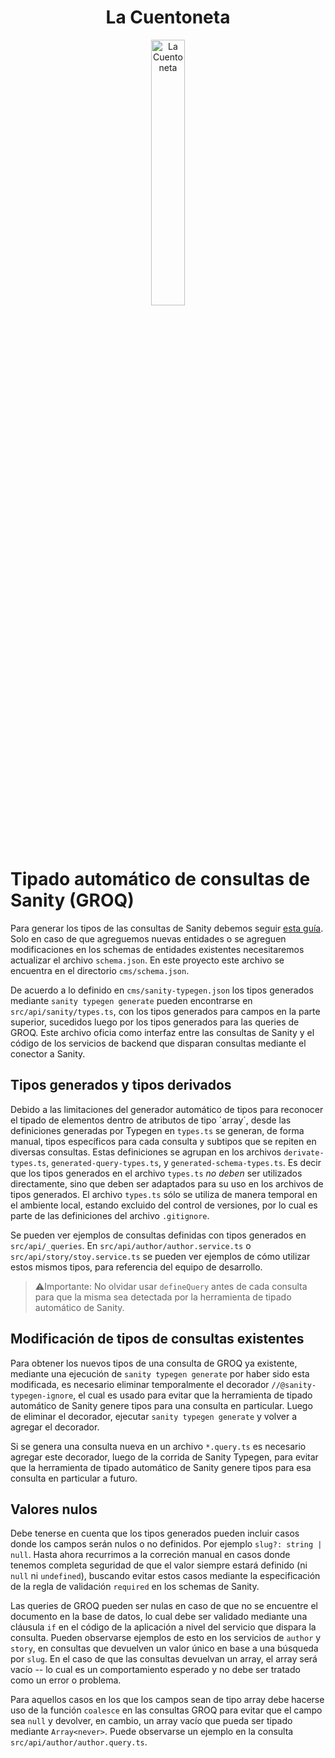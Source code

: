 <div align="center" width="100%">
    <h1>La Cuentoneta</h1>
    <picture>
        <source media="(prefers-color-scheme: dark)" srcset="https://github.com/rolivencia/cuentoneta/assets/32349705/b0ea0659-3c9d-4c4f-9d14-ab60d50dd832">
        <img width="33%" alt="La Cuentoneta" src="https://github.com/rolivencia/cuentoneta/assets/32349705/b0ea0659-3c9d-4c4f-9d14-ab60d50dd832">
    </picture>
</div>

# Tipado automático de consultas de Sanity (GROQ)

Para generar los tipos de las consultas de Sanity debemos seguir [esta guía](https://www.sanity.io/learn/course/typescripted-content/generating-type-for-groq-query-results). Solo en caso de que agreguemos nuevas entidades o se agreguen modificaciones en los schemas de entidades existentes necesitaremos actualizar el archivo `schema.json`. En este proyecto este archivo se encuentra en el directorio `cms/schema.json`.

De acuerdo a lo definido en `cms/sanity-typegen.json` los tipos generados mediante `sanity typegen generate` pueden encontrarse en `src/api/sanity/types.ts`, con los tipos generados para campos en la parte superior, sucedidos luego por los tipos generados para las queries de GROQ. Este archivo oficia como interfaz entre las consultas de Sanity y el código de los servicios de backend que disparan consultas mediante el conector a Sanity.

## Tipos generados y tipos derivados

Debido a las limitaciones del generador automático de tipos para reconocer el tipado de elementos dentro de atributos de tipo ´array´, desde las definiciones generadas por Typegen en `types.ts` se generan, de forma manual, tipos específicos para cada consulta y subtipos que se repiten en diversas consultas. Estas definiciones se agrupan en los archivos `derivate-types.ts`, `generated-query-types.ts`, y `generated-schema-types.ts`. Es decir que los tipos generados en el archivo `types.ts` _no deben_ ser utilizados directamente, sino que deben ser adaptados para su uso en los archivos de tipos generados. El archivo `types.ts` sólo se utiliza de manera temporal en el ambiente local, estando excluido del control de versiones, por lo cual es parte de las definiciones del archivo `.gitignore`.

Se pueden ver ejemplos de consultas definidas con tipos generados en `src/api/_queries`. En `src/api/author/author.service.ts` o `src/api/story/stoy.service.ts` se pueden ver ejemplos de cómo utilizar estos mismos tipos, para referencia del equipo de desarrollo.

> ⚠️Importante: No olvidar usar `defineQuery` antes de cada consulta para que la misma sea detectada por la herramienta de tipado automático de Sanity.

## Modificación de tipos de consultas existentes

Para obtener los nuevos tipos de una consulta de GROQ ya existente, mediante una ejecución de `sanity typegen generate` por haber sido esta modificada, es necesario eliminar temporalmente el decorador `//@sanity-typegen-ignore`, el cual es usado para evitar que la herramienta de tipado automático de Sanity genere tipos para una consulta en particular. Luego de eliminar el decorador, ejecutar `sanity typegen generate` y volver a agregar el decorador.

Si se genera una consulta nueva en un archivo `*.query.ts` es necesario agregar este decorador, luego de la corrida de Sanity Typegen, para evitar que la herramienta de tipado automático de Sanity genere tipos para esa consulta en particular a futuro.

## Valores nulos

Debe tenerse en cuenta que los tipos generados pueden incluir casos donde los campos serán nulos o no definidos. Por ejemplo `slug?: string | null`. Hasta ahora recurrimos a la correción manual en casos donde tenemos completa seguridad de que el valor siempre estará definido (ni `null` ni `undefined`), buscando evitar estos casos mediante la especificación de la regla de validación `required` en los schemas de Sanity.

Las queries de GROQ pueden ser nulas en caso de que no se encuentre el documento en la base de datos, lo cual debe ser validado mediante una cláusula `if` en el código de la aplicación a nivel del servicio que dispara la consulta. Pueden observarse ejemplos de esto en los servicios de `author` y `story`, en consultas que devuelven un valor único en base a una búsqueda por `slug`. En el caso de que las consultas devuelvan un array, el array será vacío -- lo cual es un comportamiento esperado y no debe ser tratado como un error o problema.

Para aquellos casos en los que los campos sean de tipo array debe hacerse uso de la función `coalesce` en las consultas GROQ para evitar que el campo sea `null` y devolver, en cambio, un array vacío que pueda ser tipado mediante `Array<never>`. Puede observarse un ejemplo en la consulta `src/api/author/author.query.ts`.
